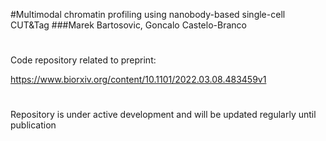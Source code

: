 #Multimodal chromatin profiling using nanobody-based single-cell CUT&Tag
###Marek Bartosovic, Goncalo Castelo-Branco
# 
Code repository related to preprint:

https://www.biorxiv.org/content/10.1101/2022.03.08.483459v1

#
Repository is under active development and will be updated regularly until publication